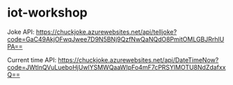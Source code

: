 # iot-workshop


Joke API:
https://chuckjoke.azurewebsites.net/api/telljoke?code=GaC49AkjOFwqJwee7D9N5BNj9QzfNwQaNQdO8PmitOMLGBJRrhlUPA==

Current time API:
https://chuckjoke.azurewebsites.net/api/DateTimeNow?code=JWtlnQVuLueboHjUwlYSMWQaaWIpFo4mF7cPRSYlMOTU8NdZdafxxQ==


